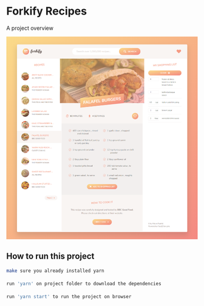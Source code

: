 # Forkify Recipes

A project overview

![Screenshot 1](screenshot1.png)

## How to run this project

```sh 
make sure you already installed yarn

run 'yarn' on project folder to download the dependencies

run 'yarn start' to run the project on browser
```
